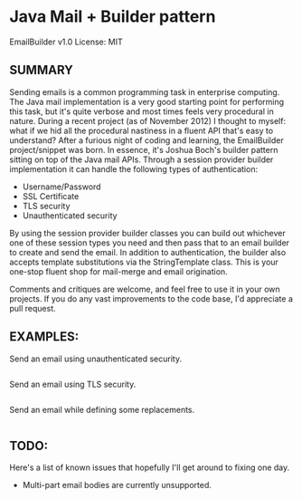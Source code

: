 Java Mail + Builder pattern
===========================

EmailBuilder v1.0
License: MIT

SUMMARY
------

Sending emails is a common programming task in enterprise computing. The Java mail implementation is a very good starting point for performing this task, but it's quite verbose and most times feels very procedural in nature. During a recent project (as of November 2012) I thought to myself: what if we hid all the procedural nastiness in a fluent API that's easy to understand? After a furious night of coding and learning, the EmailBuilder project/snippet was born. In essence, it's Joshua Boch's builder pattern sitting on top of the Java mail APIs. Through a session provider builder implementation it can handle the following types of authentication:

- Username/Password
- SSL Certificate
- TLS security
- Unauthenticated security

By using the session provider builder classes you can build out whichever one of these session types you need and then pass that to an email builder to create and send the email. In addition to authentication, the builder also accepts template substitutions via the StringTemplate class. This is your one-stop fluent shop for mail-merge and email origination.


Comments and critiques are welcome, and feel free to use it in your own projects. If you do any vast improvements to the code base, I'd appreciate a pull request.

EXAMPLES:
---------

Send an email using unauthenticated security.
```java

```

Send an email using TLS security.
```java

```

Send an email while defining some replacements.
```java

```

TODO:
-----
Here's a list of known issues that hopefully I'll get around to fixing one day.

- Multi-part email bodies are currently unsupported.